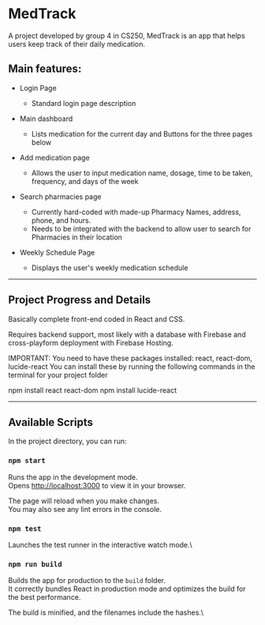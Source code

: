 # MedTrack

A project developed by group 4 in CS250, MedTrack is an app that helps users keep track of their daily medication. 

## Main features:
- Login Page
  - Standard login page description
  
- Main dashboard
  - Lists medication for the current day and Buttons for the three pages below

  
- Add medication page
  - Allows the user to input medication name, dosage, time to be taken, frequency, and days of the week
  
- Search pharmacies page
  - Currently hard-coded with made-up Pharmacy Names, address, phone, and hours.
  - Needs to be integrated with the backend to allow user to search for Pharmacies in their location
  
- Weekly Schedule Page
  - Displays the user's weekly medication schedule
 


--------------------------------------------------------------------------------------------------------

## Project Progress and Details

Basically complete front-end coded in React and CSS.

Requires backend support, most likely with a database with Firebase and cross-playform deployment with Firebase Hosting.

IMPORTANT: You need to have these packages installed: react, react-dom, lucide-react
You can install these by running the following commands in the terminal for your project folder

npm install react react-dom
npm install lucide-react


--------------------------------------------------------------------------------------------------------

## Available Scripts

In the project directory, you can run:

### `npm start`

Runs the app in the development mode.\
Opens [http://localhost:3000](http://localhost:3000) to view it in your browser.

The page will reload when you make changes.\
You may also see any lint errors in the console.

### `npm test`

Launches the test runner in the interactive watch mode.\

### `npm run build`

Builds the app for production to the `build` folder.\
It correctly bundles React in production mode and optimizes the build for the best performance.

The build is minified, and the filenames include the hashes.\




